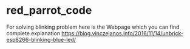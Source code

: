 # red_parrot_code


For solving blinking problem here is the Webpage which you can find complete explanation
https://blog.vinczejanos.info/2016/11/14/unbrick-esp8266-blinking-blue-led/
